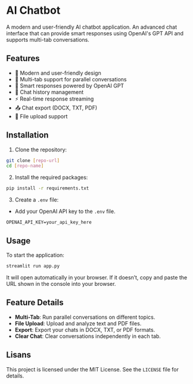 # AI Chatbot

A modern and user-friendly AI chatbot application. An advanced chat interface that can provide smart responses using OpenAI's GPT API and supports multi-tab conversations.


## Features

- 🎨 Modern and user-friendly design
- 💬 Multi-tab support for parallel conversations
- 🤖 Smart responses powered by OpenAI GPT
- 📝 Chat history management
- ⚡ Real-time response streaming
- 📤 Chat export (DOCX, TXT, PDF)
- 📎 File upload support

## Installation

1. Clone the repository:
```bash
git clone [repo-url]
cd [repo-name]
```

2. Install the required packages:
```bash
pip install -r requirements.txt
```

3. Create a `.env` file: 
- Add your OpenAI API key to the `.env` file.
```
OPENAI_API_KEY=your_api_key_here
```

## Usage

To start the application:
```bash
streamlit run app.py
```

It will open automatically in your browser. If it doesn’t, copy and paste the URL shown in the console into your browser.

## Feature Details

- **Multi-Tab**: Run parallel conversations on different topics.
- **File Upload**: Upload and analyze text and PDF files.
- **Export**: Export your chats in DOCX, TXT, or PDF formats.
- **Clear Chat**: Clear conversations independently in each tab.

## Lisans

This project is licensed under the MIT License. See the `LICENSE` file for details.